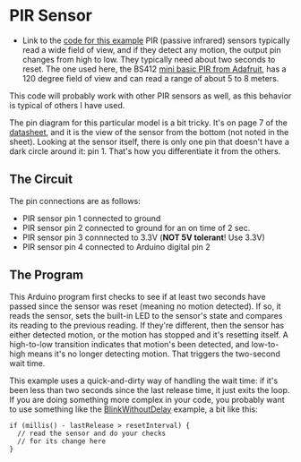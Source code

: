 # PIR Sensor

* Link to the [code for this example]({{site.baseurl}}/PIRSensor)
 PIR (passive infrared) sensors typically read a wide field of view, and if they detect any motion, the output pin changes from high to low. They typically need about two seconds to reset. The one used here, the BS412 [mini basic PIR from Adafruit](https://www.adafruit.com/product/4666), has a 120 degree field of view and can read a range of about 5 to 8 meters. 

This code will probably work with other PIR sensors as well, as this behavior is typical of others I have used. 

The pin diagram for this particular model is a bit tricky. It's on page 7 of the [datasheet](https://cdn-shop.adafruit.com/product-files/4666/Datasheet.pdf), and it is the view of the sensor from the bottom (not noted in the sheet). Looking at the sensor itself, there is only one pin that doesn't have a dark circle around it: pin 1. That's how you differentiate it from the others. 

## The Circuit

The pin connections are as follows:
 * PIR sensor pin 1 connected to ground
  * PIR sensor pin 2 connected to ground for an on time of 2 sec.
  * PIR sensor pin 3 connnected to 3.3V (**NOT 5V tolerant**! Use 3.3V)
  * PIR sensor pin 4 connected to Arduino digital pin 2

## The Program

This Arduino program first checks to see if at least two seconds have passed since the sensor was reset (meaning no motion detected). If so, it reads the sensor, sets the built-in LED to the sensor's state and compares its reading to the previous reading. If they're different, then the sensor has either detected motion, or the motion has stopped and it's resetting itself. A high-to-low transition indicates that motion's been detected, and low-to-high means it's no longer detecting motion. That triggers the two-second wait time.

This example uses a quick-and-dirty way of handling the wait time: if it's been less than two seconds since the last release time, it just exits the loop. If you are doing something more complex in your code, you probably want to use something like the [BlinkWithoutDelay](https://www.arduino.cc/en/Tutorial/BuiltInExamples/BlinkWithoutDelay) example, a bit like this:

````
if (millis() - lastRelease > resetInterval) {
  // read the sensor and do your checks 
  // for its change here
}
````